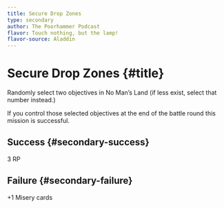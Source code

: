 ```yaml
---
title: Secure Drop Zones
type: secondary
author: The Poorhammer Podcast
flavor: Touch nothing, but the lamp!
flavor-source: Aladdin
---
```


# Secure Drop Zones {#title}

Randomly select two objectives in No Man’s Land (if less exist, select that number instead.) 

If you control those selected objectives at the end of the battle round this mission is successful.

## Success {#secondary-success}

3 RP

## Failure {#secondary-failure}

+1 Misery cards
